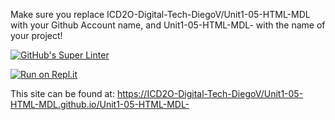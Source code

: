 Make sure you replace ICD2O-Digital-Tech-DiegoV/Unit1-05-HTML-MDL with your Github Account name, and Unit1-05-HTML-MDL- with the name of your project!

[![GitHub's Super Linter](https://github.com/ICD2O-Digital-Tech-DiegoV/Unit1-05-HTML-MDL/Unit1-05-HTML-MDL-/workflows/GitHub's%20Super%20Linter/badge.svg)](https://github.com/ICD2O-Digital-Tech-DiegoV/Unit1-05-HTML-MDL/Unit1-05-HTML-MDL-/actions)


[![Run on Repl.it](https://repl.it/badge/github/ICD2O-Digital-Tech-DiegoV/Unit1-05-HTML-MDL/Unit1-05-HTML-MDL-)](https://repl.it/github/ICD2O-Digital-Tech-DiegoV/Unit1-05-HTML-MDL/Unit1-05-HTML-MDL-)


This site can be found at: [https://ICD2O-Digital-Tech-DiegoV/Unit1-05-HTML-MDL.github.io/Unit1-05-HTML-MDL-](https://ICD2O-Digital-Tech-DiegoV/Unit1-05-HTML-MDL.github.io/Unit1-05-HTML-MDL-)
